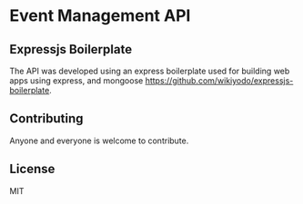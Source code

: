 # Event Management API

## Expressjs Boilerplate

The API was developed using an express boilerplate used for building web apps using express, and mongoose https://github.com/wikiyodo/expressjs-boilerplate.


## Contributing

Anyone and everyone is welcome to  contribute.

## License

MIT
